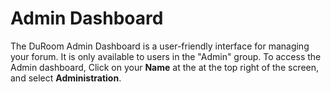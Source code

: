 # Admin Dashboard

The DuRoom Admin Dashboard is a user-friendly interface for managing your forum.
It is only available to users in the "Admin" group.
To access the Admin dashboard, Click on your **Name** at the at the top right of the screen, and select **Administration**.
